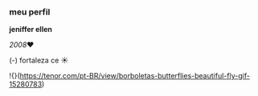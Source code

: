 ### meu perfil

**jeniffer ellen**



_2008_❤️

(-) fortaleza ce ☀️

!{}(https://tenor.com/pt-BR/view/borboletas-butterflies-beautiful-fly-gif-15280783)
